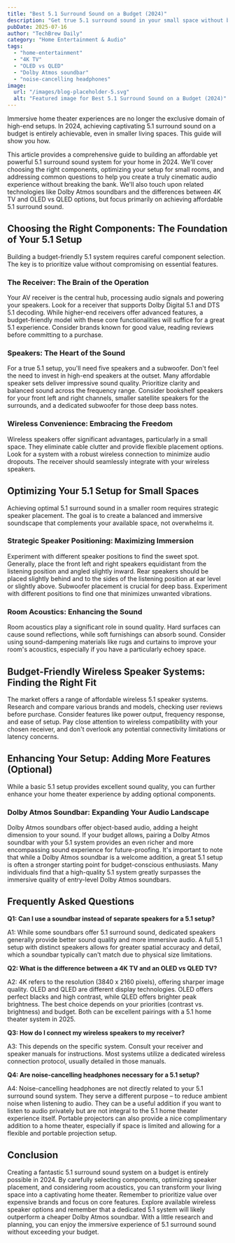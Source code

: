 ```yaml
---
title: "Best 5.1 Surround Sound on a Budget (2024)"
description: "Get true 5.1 surround sound in your small space without breaking the bank! This 2024 guide shows you how to build the ultimate home theater setup with budget-friendly wireless speakers.  Learn about 4K TV options & more. Read now!"
pubDate: 2025-07-16
author: "TechBrew Daily"
category: "Home Entertainment & Audio"
tags:
  - "home-entertainment"
  - "4K TV"
  - "OLED vs QLED"
  - "Dolby Atmos soundbar"
  - "noise-cancelling headphones"
image:
  url: "/images/blog-placeholder-5.svg"
  alt: "Featured image for Best 5.1 Surround Sound on a Budget (2024)"
---
```


Immersive home theater experiences are no longer the exclusive domain of high-end setups.  In 2024, achieving captivating 5.1 surround sound on a budget is entirely achievable, even in smaller living spaces.  This guide will show you how.


This article provides a comprehensive guide to building an affordable yet powerful 5.1 surround sound system for your home in 2024.  We'll cover choosing the right components, optimizing your setup for small rooms, and addressing common questions to help you create a truly cinematic audio experience without breaking the bank.  We'll also touch upon related technologies like Dolby Atmos soundbars and the differences between 4K TV and OLED vs QLED options, but focus primarily on achieving affordable 5.1 surround sound.


## Choosing the Right Components: The Foundation of Your 5.1 Setup

Building a budget-friendly 5.1 system requires careful component selection.  The key is to prioritize value without compromising on essential features.

### The Receiver: The Brain of the Operation

Your AV receiver is the central hub, processing audio signals and powering your speakers.  Look for a receiver that supports Dolby Digital 5.1 and DTS 5.1 decoding.  While higher-end receivers offer advanced features, a budget-friendly model with these core functionalities will suffice for a great 5.1 experience.  Consider brands known for good value, reading reviews before committing to a purchase.

### Speakers: The Heart of the Sound

For a true 5.1 setup, you'll need five speakers and a subwoofer.  Don't feel the need to invest in high-end speakers at the outset.  Many affordable speaker sets deliver impressive sound quality.  Prioritize clarity and balanced sound across the frequency range. Consider bookshelf speakers for your front left and right channels, smaller satellite speakers for the surrounds, and a dedicated subwoofer for those deep bass notes.


### Wireless Convenience: Embracing the Freedom

Wireless speakers offer significant advantages, particularly in a small space. They eliminate cable clutter and provide flexible placement options.   Look for a system with a robust wireless connection to minimize audio dropouts.  The receiver should seamlessly integrate with your wireless speakers.

## Optimizing Your 5.1 Setup for Small Spaces

Achieving optimal 5.1 surround sound in a smaller room requires strategic speaker placement. The goal is to create a balanced and immersive soundscape that complements your available space, not overwhelms it.

### Strategic Speaker Positioning: Maximizing Immersion

Experiment with different speaker positions to find the sweet spot.  Generally, place the front left and right speakers equidistant from the listening position and angled slightly inward.  Rear speakers should be placed slightly behind and to the sides of the listening position at ear level or slightly above. Subwoofer placement is crucial for deep bass. Experiment with different positions to find one that minimizes unwanted vibrations.

### Room Acoustics: Enhancing the Sound

Room acoustics play a significant role in sound quality.   Hard surfaces can cause sound reflections, while soft furnishings can absorb sound.  Consider using sound-dampening materials like rugs and curtains to improve your room's acoustics, especially if you have a particularly echoey space.


## Budget-Friendly Wireless Speaker Systems: Finding the Right Fit

The market offers a range of affordable wireless 5.1 speaker systems. Research and compare various brands and models, checking user reviews before purchase. Consider features like power output, frequency response, and ease of setup.  Pay close attention to wireless compatibility with your chosen receiver, and don't overlook any potential connectivity limitations or latency concerns.


## Enhancing Your Setup: Adding More Features (Optional)

While a basic 5.1 setup provides excellent sound quality, you can further enhance your home theater experience by adding optional components.

###  Dolby Atmos Soundbar:  Expanding Your Audio Landscape

Dolby Atmos soundbars offer object-based audio, adding a height dimension to your sound. If your budget allows, pairing a Dolby Atmos soundbar with your 5.1 system provides an even richer and more encompassing sound experience for future-proofing. It's important to note that while a Dolby Atmos soundbar is a welcome addition, a great 5.1 setup is often a stronger starting point for budget-conscious enthusiasts.  Many individuals find that a high-quality 5.1 system greatly surpasses the immersive quality of entry-level Dolby Atmos soundbars.


## Frequently Asked Questions

**Q1: Can I use a soundbar instead of separate speakers for a 5.1 setup?**

A1: While some soundbars offer 5.1 surround sound, dedicated speakers generally provide better sound quality and more immersive audio. A full 5.1 setup with distinct speakers allows for greater spatial accuracy and detail, which a soundbar typically can't match due to physical size limitations.

**Q2: What is the difference between a 4K TV and an OLED vs QLED TV?**

A2:  4K refers to the resolution (3840 x 2160 pixels), offering sharper image quality. OLED and QLED are different display technologies. OLED offers perfect blacks and high contrast, while QLED offers brighter peak brightness. The best choice depends on your priorities (contrast vs. brightness) and budget.  Both can be excellent pairings with a 5.1 home theater system in 2025.

**Q3: How do I connect my wireless speakers to my receiver?**

A3: This depends on the specific system. Consult your receiver and speaker manuals for instructions.  Most systems utilize a dedicated wireless connection protocol, usually detailed in those manuals.

**Q4:  Are noise-cancelling headphones necessary for a 5.1 setup?**

A4: Noise-cancelling headphones are not directly related to your 5.1 surround sound system. They serve a different purpose – to reduce ambient noise when listening to audio.  They can be a useful addition if you want to listen to audio privately but are not integral to the 5.1 home theater experience itself.  Portable projectors can also provide a nice complimentary addition to a home theater, especially if space is limited and allowing for a flexible and portable projection setup.


## Conclusion

Creating a fantastic 5.1 surround sound system on a budget is entirely possible in 2024.  By carefully selecting components, optimizing speaker placement, and considering room acoustics, you can transform your living space into a captivating home theater. Remember to prioritize value over expensive brands and focus on core features.  Explore available wireless speaker options and remember that a dedicated 5.1 system will likely outperform a cheaper Dolby Atmos soundbar.  With a little research and planning, you can enjoy the immersive experience of 5.1 surround sound without exceeding your budget.